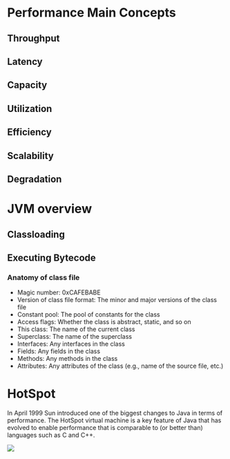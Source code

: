# Performance Main Concepts

## Throughput
## Latency
## Capacity
## Utilization
## Efficiency
## Scalability
## Degradation

# JVM overview

## Classloading
## Executing Bytecode
### Anatomy of class file

- Magic number: 0xCAFEBABE
- Version of class file format: The minor and major versions of the class file
- Constant pool: The pool of constants for the class
- Access flags: Whether the class is abstract, static, and so on
- This class: The name of the current class
- Superclass: The name of the superclass
- Interfaces: Any interfaces in the class
- Fields: Any fields in the class
- Methods: Any methods in the class
- Attributes: Any attributes of the class (e.g., name of the source file, etc.)

# HotSpot
In April 1999 Sun introduced one of the biggest changes to Java in terms of performance. The HotSpot virtual machine is a key feature of Java that has evolved to enable performance that is comparable to (or better than) languages such as C and C++.

![](http://www.computepatterns.com/wp-content/uploads/2017/04/jvm-code-compilation.png)

